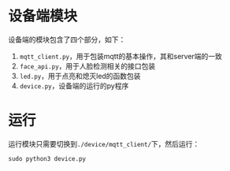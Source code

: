 # 设备端模块
设备端的模块包含了四个部分，如下：
1. `mqtt_client.py`，用于包装mqtt的基本操作，其和server端的一致
2. `face_api.py`，用于人脸检测相关的接口包装
3. `led.py`，用于点亮和熄灭led的函数包装
4. `device.py`，设备端的运行的py程序

# 运行
运行模块只需要切换到`./device/mqtt_client/`下，然后运行：
```
sudo python3 device.py
```

